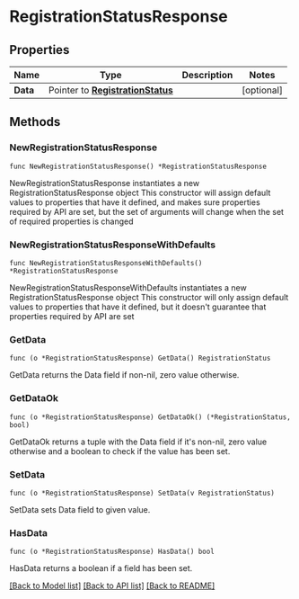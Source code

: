 # RegistrationStatusResponse

## Properties

Name | Type | Description | Notes
------------ | ------------- | ------------- | -------------
**Data** | Pointer to [**RegistrationStatus**](RegistrationStatus.md) |  | [optional] 

## Methods

### NewRegistrationStatusResponse

`func NewRegistrationStatusResponse() *RegistrationStatusResponse`

NewRegistrationStatusResponse instantiates a new RegistrationStatusResponse object
This constructor will assign default values to properties that have it defined,
and makes sure properties required by API are set, but the set of arguments
will change when the set of required properties is changed

### NewRegistrationStatusResponseWithDefaults

`func NewRegistrationStatusResponseWithDefaults() *RegistrationStatusResponse`

NewRegistrationStatusResponseWithDefaults instantiates a new RegistrationStatusResponse object
This constructor will only assign default values to properties that have it defined,
but it doesn't guarantee that properties required by API are set

### GetData

`func (o *RegistrationStatusResponse) GetData() RegistrationStatus`

GetData returns the Data field if non-nil, zero value otherwise.

### GetDataOk

`func (o *RegistrationStatusResponse) GetDataOk() (*RegistrationStatus, bool)`

GetDataOk returns a tuple with the Data field if it's non-nil, zero value otherwise
and a boolean to check if the value has been set.

### SetData

`func (o *RegistrationStatusResponse) SetData(v RegistrationStatus)`

SetData sets Data field to given value.

### HasData

`func (o *RegistrationStatusResponse) HasData() bool`

HasData returns a boolean if a field has been set.


[[Back to Model list]](../README.md#documentation-for-models) [[Back to API list]](../README.md#documentation-for-api-endpoints) [[Back to README]](../README.md)


